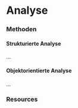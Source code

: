 # Analyse

### Methoden
#### Strukturierte Analyse

...


#### Objektorientierte Analyse

...

### Resources

